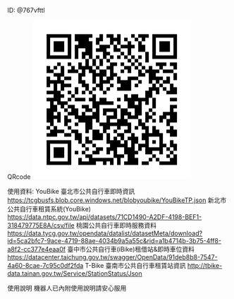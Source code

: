 ID: @767vfttl

QRcode 
![image](767vfttl.png)

使用資料: 
YouBike 臺北市公共自行車即時資訊 
https://tcgbusfs.blob.core.windows.net/blobyoubike/YouBikeTP.json 
新北市公共自行車租賃系統(YouBike) 
https://data.ntpc.gov.tw/api/datasets/71CD1490-A2DF-4198-BEF1-318479775E8A/csv/file 
桃園公共自行車即時服務資料 
https://data.tycg.gov.tw/opendata/datalist/datasetMeta/download?id=5ca2bfc7-9ace-4719-88ae-4034b9a5a55c&rid=a1b4714b-3b75-4ff8-a8f2-cc377e4eaa0f 
臺中市公共自行車(iBike)租借站&即時車位資料 
https://datacenter.taichung.gov.tw/swagger/OpenData/91deb8b8-7547-4a60-8cae-7c95c0df2fda 
T-Bike 臺南市公共自行車租賃站資訊 
http://tbike-data.tainan.gov.tw/Service/StationStatus/Json

使用說明 
機器人已內附使用說明請安心服用

